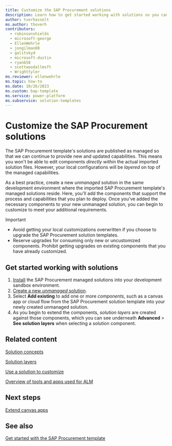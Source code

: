 ```yaml
---
title: Customize the SAP Procurement solutions
description: Learn how to get started working with solutions so you can customize the SAP Procurement template's solutions to meet your local business requirements.
author: tverhasselt
ms.author: thoverh
contributors:
  - robinsonshields
  - microsoft-george
  - EllenWehrle
  - jongilman88
  - galitskyd
  - microsoft-dustin
  - ryanb58
  - scottwoodallmsft
  - Wrighttyler
ms.reviewer: ellenwehrle
ms.topic: how-to
ms.date: 10/26/2023
ms.custom: bap-template
ms.service: power-platform
ms.subservice: solution-templates
---
```


# Customize the SAP Procurement solutions

The SAP Procurement template's solutions are published as managed so that we can continue to provide new and updated capabilities. This means you won't be able to edit components _directly within_ the actual imported solution files. However, your local configurations will be _layered_ on top of the managed capabilities.

As a best practice, create a new _unmanaged_ solution in the same development environment where the imported SAP Procurement template's managed solutions reside. Here, you'll add the components that support the process and capabilities that you plan to deploy. Once you've added the necessary components to your new unmanaged solution, you can begin to customize to meet your additional requirements.

> [!IMPORTANT]
>
> - Avoid getting your local customizations overwritten if you choose to upgrade the SAP Procurement solution templates.
> - Reserve upgrades for consuming only new or uncustomized components. Prohibit getting upgrades on existing components that you have already customized.

## Get started working with solutions

1. [Install](install.md) the SAP Procurement managed solutions into your development sandbox environment.
1. [Create a new _unmanaged_ solution](/power-apps/maker/data-platform/create-solution).
1. Select **Add existing** to add one or more _components_, such as a canvas app or cloud flow from the SAP Procurement solution template into your newly created unmanaged solution.
1. As you begin to extend the components, _solution layers_ are created against those components, which you can see underneath **Advanced** > **See solution layers** when selecting a solution component.

## Related content

[Solution concepts](/power-platform/alm/solution-concepts-alm)

[Solution layers](/power-platform/alm/solution-layers-alm)

[Use a solution to customize](/power-platform/alm/use-solutions-for-your-customizations)

[Overview of tools and apps used for ALM](/power-platform/alm/tools-apps-used-alm)

## Next steps

[Extend canvas apps](extend-canvas-apps.md)

## See also

[Get started with the SAP Procurement template](get-started.md)
